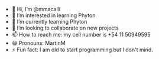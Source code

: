 - 👋 Hi, I’m @mmacalli
- 👀 I’m interested in learning Phyton
- 🌱 I’m currently learning Phyton
- 💞️ I’m looking to collaborate on new projects
- 📫 How to reach me: my cell number is +54 11 50949595
- 😄 Pronouns: MartinM
- ⚡ Fun fact: I am old to start programming but I don't mind. 

<!---
mmacalli/mmacalli is a ✨ special ✨ repository because its `README.md` (this file) appears on your GitHub profile.
You can click the Preview link to take a look at your changes.
--->
